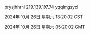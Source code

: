 brysjhhrhl 219.139.197.74 yqqlmgsycl

2024年 10月 26日 星期六 13:20:02 CST

2024年 10月 26日 星期六 05:20:02 GMT
